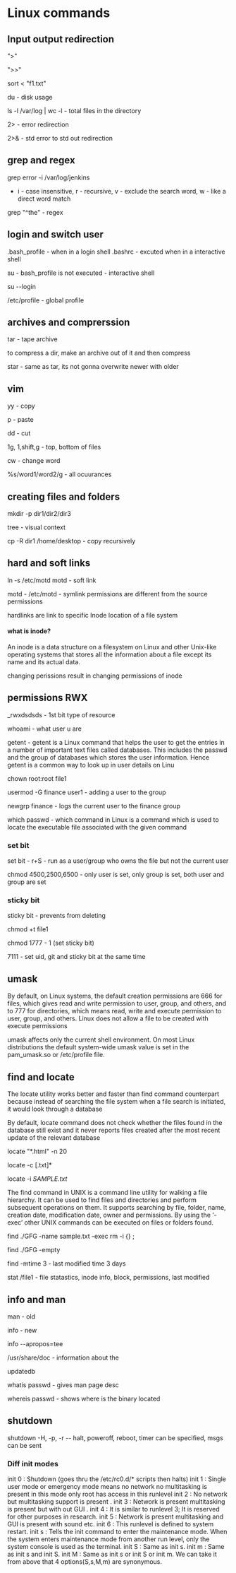# Linux commands

## Input output redirection

">" 

">>" 

sort < "f1.txt"

du - disk usage

ls -l /var/log | wc -l - total files in the directory

2> - error redirection

2>& - std error to std out redirection

## grep and regex

grep error -i /var/log/jenkins

* i - case insensitive, r - recursive, v - exclude the search word, w - like a direct word match

grep "^the" - regex


## login and switch user

.bash_profile - when in a login shell
.bashrc - excuted when in a interactive shell

su - bash_profile is not executed - interactive shell

su --login

/etc/profile - global profile

##  archives and comprerssion

tar - tape archive

to compress a dir, make an archive out of it and then compress 

star - same as tar, its not gonna overwrite newer with older

## vim

yy - copy

p - paste

dd - cut

1g, 1,shift,g - top, bottom of files

cw - change word

%s/word1/word2/g - all ocuurances

## creating files and folders

mkdir -p dir1/dir2/dir3

tree - visual context

cp -R dir1 /home/desktop - copy recursively

## hard and soft links

ln -s /etc/motd motd - soft link

motd - /etc/motd - symlink permissions are different from the source permissions

hardlinks are link to specific Inode location of a file system

#### what is inode?

An inode is a data structure on a filesystem on Linux and other Unix-like operating systems that stores all the information about a file except its name and its actual data.

changing perissions result in changing permissions of inode


## permissions RWX


_rwxdsdsds - 1st bit type of resource

whoami - what user u are

getent - getent is a Linux command that helps the user to get the entries in a number of important text files called databases. This includes the passwd and the group of databases which stores the user information. Hence getent is a common way to look up in user details on Linu

chown root:root file1

usermod -G finance user1 - adding a user to the group

newgrp finance - logs the current user to the finance group


which passwd - which command in Linux is a command which is used to locate the executable file associated with the given command

### set bit

set bit - r+S - run as a user/group who owns the file but not the current user

chmod 4500,2500,6500 - only user is set, only group is set, both user and group are set

### sticky bit

sticky bit - prevents from deleting

chmod +t file1

chmod 1777 - 1 (set sticky bit)

7111 - set uid, git and sticky bit at the same time

## umask

By default, on Linux systems, the default creation permissions are 666 for files, which gives read and write permission to user, group, and others, and to 777 for directories, which means read, write and execute permission to user, group, and others. Linux does not allow a file to be created with execute permissions

umask affects only the current shell environment. On most Linux distributions the default system-wide umask value is set in the pam_umask.so or /etc/profile file.

## find and locate

The locate utility works better and faster than find command counterpart because instead of searching the file system when a file search is initiated, it would look through a database

By default, locate command does not check whether the files found in the database still exist and it never reports files created after the most recent update of the relevant database

locate "*.html" -n 20

locate -c [.txt]*

locate -i *SAMPLE.txt*

The find command in UNIX is a command line utility for walking a file hierarchy. It can be used to find files and directories and perform subsequent operations on them. It supports searching by file, folder, name, creation date, modification date, owner and permissions. By using the ‘-exec’ other UNIX commands can be executed on files or folders found.

find ./GFG -name sample.txt -exec rm -i {} \; 

find ./GFG -empty

find -mtime 3  - last modified time 3 days

stat /file1 - file statastics, inode info, block, permissions, last modified

## info and man

man - old 

info - new

info --apropos=tee

/usr/share/doc - information about the 

updatedb 

whatis passwd - gives man page desc

whereis passwd - shows where is the binary located



## shutdown

shutdown -H, -p, -r -- halt, poweroff, reboot, timer can be specified, msgs can be  sent

### Diff init modes

init 0 :  Shutdown (goes thru the /etc/rc0.d/* scripts then halts)
init 1  :  Single user mode or emergency mode means no network no multitasking is present in this mode only root has access in this runlevel
init 2  :  No network but multitasking support is present .
init 3  :  Network is present multitasking is present but with out GUI .
init 4  :  It is similar to runlevel 3; It is reserved for other purposes in research.
init 5  :  Network is present multitasking and GUI is present with sound etc.
init 6  :  This runlevel is defined to system restart.
init s   : Tells the init command to enter the maintenance mode. When the
system enters maintenance mode from another run level, only the system console
is used as the terminal.
init S  : Same as init s.
init m : Same as init s and init S.
init M : Same as init s or init S or init m.
We can take it from above that 4 options(S,s,M,m) are synonymous.


